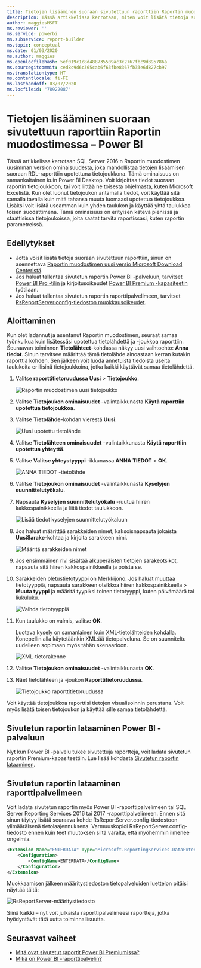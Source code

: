 ```yaml
---
title: Tietojen lisääminen suoraan sivutettuun raporttiin Raportin muodostimessa
description: Tässä artikkelissa kerrotaan, miten voit lisätä tietoja suoraan sivutettuun raporttiin Raportin muodostimessa.
author: maggiesMSFT
ms.reviewer: ''
ms.service: powerbi
ms.subservice: report-builder
ms.topic: conceptual
ms.date: 01/03/2020
ms.author: maggies
ms.openlocfilehash: 5ef019c1c8d488735509ac3c2767fbc9d395786a
ms.sourcegitcommit: ced8c9d6c365cab6f63fbe8367fb33e6d827cb97
ms.translationtype: HT
ms.contentlocale: fi-FI
ms.lasthandoff: 03/07/2020
ms.locfileid: "78922087"
---
```

# <a name="enter-data-directly-in-a-paginated-report-in-report-builder---power-bi"></a>Tietojen lisääminen suoraan sivutettuun raporttiin Raportin muodostimessa – Power BI

Tässä artikkelissa kerrotaan SQL Server 2016:n Raportin muodostimen uusimman version ominaisuudesta, joka mahdollistaa tietojen lisäämisen suoraan RDL-raporttiin upotettuna tietojoukkona.  Tämä ominaisuus on samankaltainen kuin Power BI Desktop. Voit kirjoittaa tiedot suoraan raportin tietojoukkoon, tai voit liittää ne toisesta ohjelmasta, kuten Microsoft Excelistä. Kun olet luonut tietojoukon antamalla tiedot, voit käyttää sitä samalla tavalla kuin mitä tahansa muuta luomaasi upotettua tietojoukkoa. Lisäksi voit lisätä useamman kuin yhden taulukon ja käyttää yhtä taulukkoa toisen suodattimena. Tämä ominaisuus on erityisen kätevä pienissä ja staattisissa tietojoukoissa, joita saatat tarvita raportissasi, kuten raportin parametreissä.
 
## <a name="prerequisites"></a>Edellytykset

- Jotta voisit lisätä tietoja suoraan sivutettuun raporttiin, sinun on asennettava [Raportin muodostimen uusi versio Microsoft Download Centeristä](https://www.microsoft.com/download/details.aspx?id=53613). 
- Jos haluat tallentaa sivutetun raportin Power BI -palveluun, tarvitset [Power BI Pro -tilin](../service-self-service-signup-for-power-bi.md) ja kirjoitusoikeudet [Power BI Premium -kapasiteetin](../service-premium-what-is.md) työtilaan.
- Jos haluat tallentaa sivutetun raportin raporttipalvelimeen, tarvitset [RsReportServer.config-tiedoston muokkausoikeudet](#upload-the-paginated-report-to-a-report-server).

## <a name="get-started"></a>Aloittaminen

Kun olet ladannut ja asentanut Raportin muodostimen, seuraat samaa työnkulkua kuin lisätessäsi upotettua tietolähdettä ja -joukkoa raporttiin. Seuraavan toiminnon **Tietolähteet**-kohdassa näkyy uusi vaihtoehto: **Anna tiedot**.  Sinun tarvitsee määrittää tämä tietolähde ainoastaan kerran kutakin raporttia kohden. Sen jälkeen voit luoda annetuista tiedoista useita taulukoita erillisinä tietojoukkoina, jotka kaikki käyttävät samaa tietolähdettä.

1. Valitse **raporttitietoruudussa** **Uusi** > **Tietojoukko**.

    ![Raportin muodostimen uusi tietojoukko](media/paginated-reports-enter-data/paginated-new-dataset.png)

1. Valitse **Tietojoukon ominaisuudet** -valintaikkunasta **Käytä raporttiin upotettua tietojoukkoa**.

1. Valitse **Tietolähde**-kohdan vierestä **Uusi**.

    ![Uusi upotettu tietolähde](media/paginated-reports-enter-data/paginated-new-data-source.png)

1. Valitse **Tietolähteen ominaisuudet** -valintaikkunasta **Käytä raporttiin upotettua yhteyttä**.
2. Valitse **Valitse yhteystyyppi** -ikkunassa **ANNA TIEDOT** > **OK**.

    ![ANNA TIEDOT -tietolähde](media/paginated-reports-enter-data/paginated-data-source-properties-enter-data.png)

1. Valitse **Tietojoukon ominaisuudet** -valintaikkunasta **Kyselyjen suunnittelutyökalu**.
2. Napsauta **Kyselyjen suunnittelutyökalu** -ruutua hiiren kakkospainikkeella ja liitä tiedot taulukkoon.

    ![Lisää tiedot kyselyjen suunnittelutyökaluun](media/paginated-reports-enter-data/paginated-enter-data.png)

1. Jos haluat määrittää sarakkeiden nimet, kaksoisnapsauta jokaista **UusiSarake**-kohtaa ja kirjoita sarakkeen nimi.

    ![Määritä sarakkeiden nimet](media/paginated-reports-enter-data/paginated-column-name.png)

1. Jos ensimmäinen rivi sisältää alkuperäisten tietojen sarakeotsikot, napsauta sitä hiiren kakkospainikkeella ja poista se.
    
9. Sarakkeiden oletustietotyyppi on Merkkijono. Jos haluat muuttaa tietotyyppiä, napsauta sarakkeen otsikkoa hiiren kakkospainikkeella > **Muuta tyyppi** ja määritä tyypiksi toinen tietotyyppi, kuten päivämäärä tai liukuluku.

    ![Vaihda tietotyyppiä](media/paginated-reports-enter-data/paginated-data-type.png)

1. Kun taulukko on valmis, valitse **OK**.  

    Luotava kysely on samanlainen kuin XML-tietolähteiden kohdalla. Konepellin alla käytetäänkin XML:ää tietopalveluna.  Se on suunniteltu uudelleen sopimaan myös tähän skenaarioon.

    ![XML-tietorakenne](media/paginated-reports-enter-data/paginated-xml-data.png)

12. Valitse **Tietojoukon ominaisuudet** -valintaikkunasta **OK**.

13. Näet tietolähteen ja -joukon **Raporttitietoruudussa**.

    ![Tietojoukko raporttitietoruudussa](media/paginated-reports-enter-data/paginated-report-data-pane.png)

Voit käyttää tietojoukkoa raporttisi tietojen visualisoinnin perustana. Voit myös lisätä toisen tietojoukon ja käyttää sille samaa tietolähdettä.

## <a name="upload-the-paginated-report-to-the-power-bi-service"></a>Sivutetun raportin lataaminen Power BI -palveluun

Nyt kun Power BI -palvelu tukee sivutettuja raportteja, voit ladata sivutetun raportin Premium-kapasiteettiin. Lue lisää kohdasta [Sivutetun raportin lataaminen](paginated-reports-save-to-power-bi-service.md).

## <a name="upload-the-paginated-report-to-a-report-server"></a>Sivutetun raportin lataaminen raporttipalvelimeen

Voit ladata sivutetun raportin myös Power BI -raporttipalvelimeen tai SQL Server Reporting Services 2016 tai 2017 -raporttipalvelimeen. Ennen sitä sinun täytyy lisätä seuraava kohde RsReportServer.config-tiedostoon ylimääräisenä tietolaajennuksena. Varmuuskopioi RsReportServer.config-tiedosto ennen kuin teet muutoksen siltä varalta, että myöhemmin ilmenee ongelmia.

```xml
<Extension Name="ENTERDATA" Type="Microsoft.ReportingServices.DataExtensions.XmlDPConnection,Microsoft.ReportingServices.DataExtensions">
    <Configuration>
        <ConfigName>ENTERDATA</ConfigName>
    </Configuration>
</Extension>
```

Muokkaamisen jälkeen määritystiedoston tietopalveluiden luettelon pitäisi näyttää tältä:

![RsReportServer-määritystiedosto](media/paginated-reports-enter-data/paginated-rsreportserver-config-file.png)

Siinä kaikki – nyt voit julkaista raporttipalvelimeesi raportteja, jotka hyödyntävät tätä uutta toiminnallisuutta.

## <a name="next-steps"></a>Seuraavat vaiheet

- [Mitä ovat sivutetut raportit Power BI Premiumissa?](paginated-reports-report-builder-power-bi.md)
- [Mikä on Power BI -raporttipalvelin?](../report-server/get-started.md)

